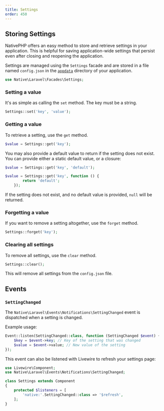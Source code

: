```yaml
---
title: Settings
order: 450
---
```


## Storing Settings

NativePHP offers an easy method to store and retrieve settings in your application. This is helpful for saving application-wide
settings that persist even after closing and reopening the application.

Settings are managed using the `Settings` facade and are stored in a file named `config.json` in the
[`appdata`](/docs/getting-started/debugging#start-from-scratch) directory of your application.

```php
use Native\Laravel\Facades\Settings;
```

### Setting a value
It's as simple as calling the `set` method. The key must be a string.
```php
Settings::set('key', 'value');
```

### Getting a value
To retrieve a setting, use the `get` method.
```php
$value = Settings::get('key');
```

You may also provide a default value to return if the setting does not exist. You can provide either a static default value, or a closure:
```php
$value = Settings::get('key', 'default');
```
```php
$value = Settings::get('key', function () {
        return 'default';
    });
```
If the setting does not exist, and no default value is provided, `null` will be returned.

### Forgetting a value
If you want to remove a setting altogether, use the `forget` method.
```php
Settings::forget('key');
```

### Clearing all settings
To remove all settings, use the `clear` method.
```php
Settings::clear();
```
This will remove all settings from the `config.json` file.

## Events

### `SettingChanged`
The `Native\Laravel\Events\Notifications\SettingChanged` event is dispatched when a setting is changed.

Example usage:
```php
Event::listen(SettingChanged::class, function (SettingChanged $event) {
    $key = $event->key; // Key of the setting that was changed
    $value = $event->value; // New value of the setting
});
```

This event can also be listened with Livewire to refresh your settings page:
```php
use Livewire\Component;
use Native\Laravel\Events\Notifications\SettingChanged;

class Settings extends Component
{
    protected $listeners = [
        'native:'.SettingChanged::class => '$refresh',
    ];
}
```

